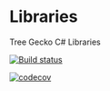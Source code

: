 Libraries
=========

Tree Gecko C# Libraries

[![Build status](https://ci.appveyor.com/api/projects/status/rksgpxbijxehdd3y/branch/master?svg=true)](https://ci.appveyor.com/project/brian-nelson/libraries/branch/master)

[![codecov](https://codecov.io/gh/TreeGecko/Libraries/branch/master/graph/badge.svg)](https://codecov.io/gh/TreeGecko/Libraries)